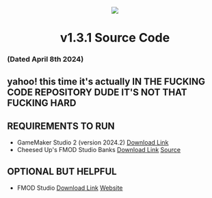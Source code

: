 <p align="center">
	<img src="https://tiermaker.com/images/media/hero_images/2024/16305447/create-a-pizza-tower-cheesed-up---characters-tier-list-16305447/163054471698662415.jpg" />
</p>

<h1 align="center">
    v1.3.1 Source Code
</h1>

### (Dated April 8th 2024)
## yahoo! this time it's actually IN THE FUCKING CODE REPOSITORY DUDE IT'S NOT THAT FUCKING HARD

## REQUIREMENTS TO RUN
* GameMaker Studio 2 (version 2024.2) [<u>Download Link</u>](https://gms.yoyogames.com/GameMaker-Installer-2024.2.0.132.exe)
* Cheesed Up's FMOD Studio Banks  [<u>Download Link</u>](https://mega.nz/file/FEtVlBgb#nHsFBoPzUIZCY9-oEjw8Y54T-JrHSAHNK-RL4LYOjqM) [<u>Source</u>](https://github.com/femloy/CheesedUP-FMOD)
## OPTIONAL BUT HELPFUL
* FMOD Studio [<u>Download Link</u>](https://mega.nz/file/xQFgHBCY#b2RQHjub1-BpUvVPC02uJAHHzOk3XYDKRcfYfvVyEDE) [<u>Website</u>](https://www.fmod.com/download#fmodstudio)
